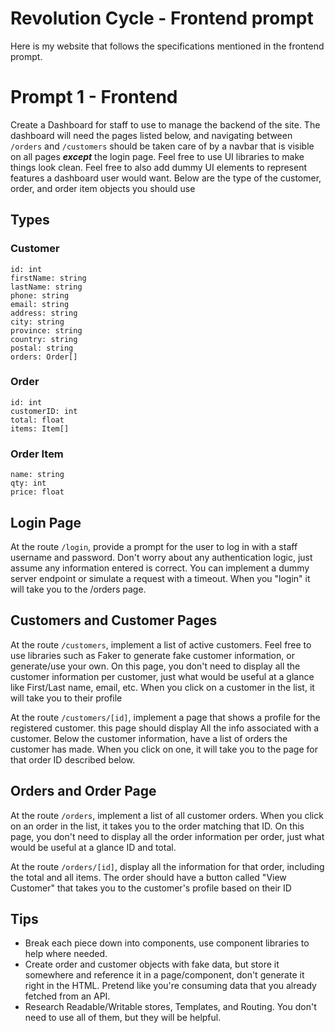 # Revolution Cycle - Frontend prompt
Here is my website that follows the specifications mentioned in the frontend prompt.


# Prompt 1 - Frontend

Create a Dashboard for staff to use to manage the backend of the site. The dashboard will need the pages listed below, and navigating between `/orders` and `/customers` should be taken care of by a navbar that is visible on all pages ***except*** the login page. Feel free to use UI libraries to make things look clean. Feel free to also add dummy UI elements to represent features a dashboard user would want. Below are the type of the customer, order, and order item objects you should use

## Types

### Customer

```
id: int
firstName: string
lastName: string
phone: string
email: string
address: string
city: string
province: string
country: string
postal: string
orders: Order[]
```

### Order

```
id: int
customerID: int
total: float
items: Item[]
```

### Order Item

```
name: string
qty: int
price: float
```

## Login Page

At the route `/login`, provide a prompt for the user to log in with a staff username and password. Don't worry about any authentication logic, just assume any information entered is correct. You can implement a dummy server endpoint or simulate a request with a timeout. When you "login" it will take you to the /orders page.

## Customers and Customer Pages

At the route `/customers`, implement a list of active customers. Feel free to use libraries such as Faker to generate fake customer information, or generate/use your own. On this page, you don't need to display all the customer information per customer, just what would be useful at a glance like First/Last name, email, etc. When you click on a customer in the list, it will take you to their profile

At the route `/customers/[id]`, implement a page that shows a profile for the registered customer. this page should display All the info associated with a customer. Below the customer information, have a list of orders the customer has made. When you click on one, it will take you to the page for that order ID described below.

## Orders and Order Page

At the route `/orders`, implement a list of all customer orders. When you click on an order in the list, it takes you to the order matching that ID. On this page, you don't need to display all the order information per order, just what would be useful at a glance ID and total.

At the route `/orders/[id]`, display all the information for that order, including the total and all items. The order should have a button called "View Customer" that takes you to the customer's profile based on their ID

## Tips

* Break each piece down into components, use component libraries to help where needed.
* Create order and customer objects with fake data, but store it somewhere and reference it in a page/component, don't generate it right in the HTML. Pretend like you're consuming data that you already fetched from an API.
* Research Readable/Writable stores, Templates, and Routing. You don't need to use all of them, but they will be helpful.
